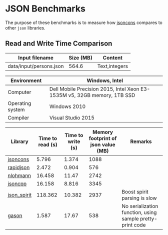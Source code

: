 # JSON Benchmarks

The purpose of these benchmarks is to measure how [jsoncons](https://github.com/danielaparker/jsoncons) compares to other `json` libraries.

## Read and Write Time Comparison

Input filename|Size (MB)|Content
---|---|---
data/input/persons.json|564.6|Text,integers

Environment|Windows, Intel
---|---
Computer|Dell Mobile Precision 2015, Intel Xeon E3-1535M v5, 32GB memory, 1TB SSD
Operating system|Windows 2010
Compiler|Visual Studio 2015

Library|Time to read (s)|Time to write (s)|Memory footprint of json value (MB)|Remarks
---|---|---|---|---
[jsoncons](https://github.com/danielaparker/jsoncons)|5.796|1.374|1088|
[rapidjson](https://github.com/miloyip/rapidjson)|2.472|0.904|576|
[nlohmann](https://github.com/nlohmann/json)|16.458|11.47|2742|
[jsoncpp](https://github.com/open-source-parsers/jsoncpp)|16.158|8.816|3345|
[json_spirit](http://www.codeproject.com/Articles/20027/JSON-Spirit-A-C-JSON-Parser-Generator-Implemented)|118.362|10.382|2937|Boost spirit parsing is slow
[gason](https://github.com/vivkin/gason)|1.587|17.67|538|No serialization function, using sample pretty-print code

